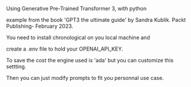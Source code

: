 Using Generative Pre-Trained Transformer 3, with python 

example from the book 'GPT3 the ultimate guide' by Sandra Kublik. Packt Publishing- February 2023.


You need to install chronological on you local machine and 

create a .env file to hold your OPENAI_API_KEY.

To save the cost the engine used is 'ada' but you can customize this settting.


Then you can just modify prompts to fit you personnal use case.